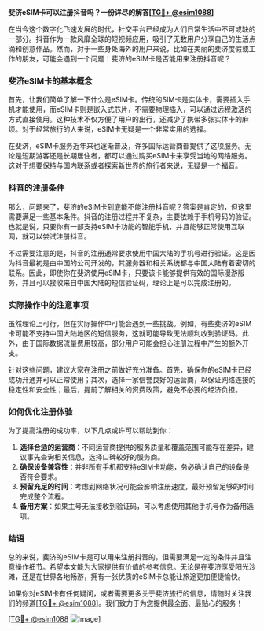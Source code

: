 **斐济eSIM卡可以注册抖音吗？一份详尽的解答[[TG💪+ @esim1088](https://t.me/s/esim1088)]**

在当今这个数字化飞速发展的时代，社交平台已经成为人们日常生活中不可或缺的一部分。抖音作为一款风靡全球的短视频应用，吸引了无数用户分享自己的生活点滴和创意作品。然而，对于一些身处海外的用户来说，比如在美丽的斐济度假或工作的朋友，可能会遇到一个问题：斐济的eSIM卡是否能用来注册抖音呢？

### 斐济eSIM卡的基本概念

首先，让我们简单了解一下什么是eSIM卡。传统的SIM卡是实体卡，需要插入手机才能使用，而eSIM卡则是嵌入式芯片，不需要物理插入，可以通过远程激活的方式直接使用。这种技术不仅方便了用户的出行，还减少了携带多张实体卡的麻烦。对于经常旅行的人来说，eSIM卡无疑是一个非常实用的选择。

在斐济，eSIM卡服务近年来也逐渐普及，许多国际运营商都提供了这项服务。无论是短期游客还是长期居住者，都可以通过购买eSIM卡来享受当地的网络服务。这对于想要保持与国内联系或者探索新世界的旅行者来说，无疑是一个福音。

### 抖音的注册条件

那么，问题来了，斐济的eSIM卡到底能不能注册抖音呢？答案是肯定的，但这里需要满足一些基本条件。抖音的注册过程并不复杂，主要依赖于手机号码的验证。也就是说，只要你有一部支持eSIM卡功能的智能手机，并且能够正常使用互联网，就可以尝试注册抖音。

不过需要注意的是，抖音的注册通常要求使用中国大陆的手机号进行验证。这是因为抖音最初是由中国的公司开发的，其服务器和相关系统都与中国大陆有着密切的联系。因此，即使你在斐济使用eSIM卡，只要该卡能够提供有效的国际漫游服务，并且可以接收来自中国大陆的短信验证码，理论上是可以完成注册的。

### 实际操作中的注意事项

虽然理论上可行，但在实际操作中可能会遇到一些挑战。例如，有些斐济的eSIM卡可能不支持中国大陆地区的短信服务，这就可能导致无法顺利收到验证码。此外，由于国际数据流量费用较高，部分用户可能会担心注册过程中产生的额外开支。

针对这些问题，建议大家在注册之前做好充分准备。首先，确保你的eSIM卡已经成功开通并可以正常使用；其次，选择一家信誉良好的运营商，以保证网络连接的稳定性和安全性；最后，提前了解相关的资费政策，避免不必要的经济负担。

### 如何优化注册体验

为了提高注册的成功率，以下几点或许可以帮助到你：

1. **选择合适的运营商**：不同运营商提供的服务质量和覆盖范围可能存在差异，建议事先查询相关信息，选择口碑较好的服务商。
2. **确保设备兼容性**：并非所有手机都支持eSIM卡功能，务必确认自己的设备是否符合要求。
3. **预留充足的时间**：考虑到网络状况可能会影响注册速度，最好预留足够的时间完成整个流程。
4. **备用方案**：如果主号无法接收到验证码，可以考虑使用其他手机号作为备用选项。

### 结语

总的来说，斐济的eSIM卡是可以用来注册抖音的，但需要满足一定的条件并且注意操作细节。希望本文能为大家提供有价值的参考信息。无论是在斐济享受阳光沙滩，还是在世界各地畅游，拥有一张优质的eSIM卡总能让旅途更加便捷愉快。

如果你对eSIM卡有任何疑问，或者需要更多关于斐济旅行的信息，请随时关注我们的频道[[TG💪+ @esim1088](https://t.me/s/esim1088)]。我们致力于为您提供最全面、最贴心的服务！

[[TG💪+ @esim1088](https://t.me/s/esim1088) ![Image](https://i.postimg.cc/4NQfJmqS/Snipaste-2025-05-13-00-14-12.png)]